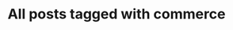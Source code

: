 ---
layout: tag
title: "All posts tagged with commerce"
permalink: /weblog/tags/commerce/
taxonomy: commerce
---